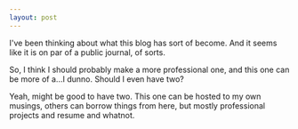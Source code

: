 ```yaml
---
layout: post
---
```


I've been thinking about what this blog has sort of become. And it seems like it is on par of a public journal, of sorts.

So, I think I should probably make a more professional one, and this one can be more of a...I dunno. Should I even have two? 

Yeah, might be good to have two. This one can be hosted to my own musings, others can borrow things from here, but mostly professional projects and resume and whatnot. 